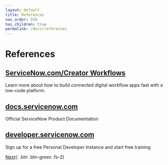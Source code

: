 ```yaml
---
layout: default
title: References
nav_order: 910
has_children: true
permalink: /docs/references
---
```


# References

## [ServiceNow.com/Creator Workflows](https://www.servicenow.com/workflows/creator-workflows.html)
Learn more about how to build connected digital workflow apps fast with a low-code platform.

## [docs.servicenow.com](https://docs.servicenow.com)
Official ServiceNow Product Documentation

## [developer.servicenow.com](https://developer.servicenow.com/)
Sign up for a free Personal Developer Instance and start free training

[Next](/lab-aemc-utah/docs/setup-order){: .btn .btn-green .fs-2}